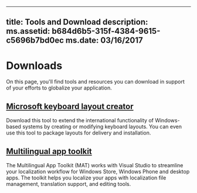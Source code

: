 
---
title: Tools and Download
description: 
ms.assetid: b684d6b5-315f-4384-9615-c5696b7bd0ec
ms.date: 03/16/2017
---
# Downloads

On this page, you'll find tools and resources you can download in support of your efforts to globalize your application.

## [Microsoft keyboard layout creator](http://go.microsoft.com/fwlink/?LinkId=82315&clcid=0x409)

Download this tool to extend the international functionality of Windows-based systems by creating or modifying keyboard layouts. You can even use this tool to package layouts for delivery and installation.

## [Multilingual app toolkit](https://dev.windows.com/en-us/develop/multilingual-app-toolkit)

The Multilingual App Toolkit (MAT) works with Visual Studio to streamline your localization workflow for Windows Store, Windows Phone and desktop apps. The toolkit helps you localize your apps with localization file management, translation support, and editing tools.


